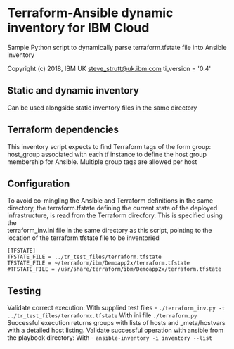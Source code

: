 # Terraform-Ansible dynamic inventory for IBM Cloud

Sample Python script to dynamically parse terraform.tfstate file into Ansible inventory

Copyright (c) 2018, IBM UK
steve_strutt@uk.ibm.com
ti_version = '0.4'

## Static and dynamic inventory
Can be used alongside static inventory files in the same directory 


## Terraform dependencies

This inventory script expects to find Terraform tags of the form 
group: host_group associated with each tf instance to define the 
host group membership for Ansible. Multiple group tags are allowed per host

## Configuration

To avoid co-mingling the Ansible and Terraform definitions in the same directory, 
the terraform.tfstate defining the current state of the deployed infrastructure, 
is read from the Terraform direcfory. This is specified using the  
terraform_inv.ini file in the same directory as this script, pointing to the 
location of the terraform.tfstate file to be inventoried

```
[TFSTATE]
TFSTATE_FILE = ../tr_test_files/terraform.tfstate
TFSTATE_FILE = ~/terraform/ibm/Demoapp2x/terraform.tfstate
#TFSTATE_FILE = /usr/share/terraform/ibm/Demoapp2x/terraform.tfstate
``` 
 
## Testing  
 
Validate correct execution:
  With supplied test files - `./terraform_inv.py -t ../tr_test_files/terraformx.tfstate` 
  With ini file `./terraform.py` 
Successful execution returns groups with lists of hosts and _meta/hostvars with a detailed
host listing. 
Validate successful operation with ansible from the playbook directory:
  With - `ansible-inventory -i inventory --list`


  
